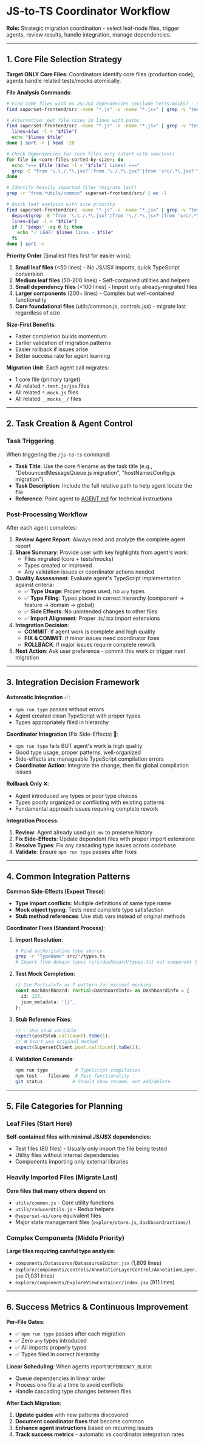 # JS-to-TS Coordinator Workflow

**Role:** Strategic migration coordination - select leaf-node files, trigger agents, review results, handle integration, manage dependencies.

---

## 1. Core File Selection Strategy

**Target ONLY Core Files**: Coordinators identify core files (production code), agents handle related tests/mocks atomically.

**File Analysis Commands**:
```bash
# Find CORE files with no JS/JSX dependencies (exclude tests/mocks) - SIZE PRIORITIZED
find superset-frontend/src -name "*.js" -o -name "*.jsx" | grep -v "test\|spec\|mock" | xargs wc -l | sort -n | head -20

# Alternative: Get file sizes in lines with paths
find superset-frontend/src -name "*.js" -o -name "*.jsx" | grep -v "test\|spec\|mock" | while read file; do
  lines=$(wc -l < "$file")
  echo "$lines $file"
done | sort -n | head -20

# Check dependencies for core files only (start with smallest)
for file in <core-files-sorted-by-size>; do
  echo "=== $file ($(wc -l < "$file") lines) ==="
  grep -E "from '\.\./.*\.jsx?'|from '\./.*\.jsx?'|from 'src/.*\.jsx?'" "$file" || echo "✅ LEAF CANDIDATE"
done

# Identify heavily imported files (migrate last)  
grep -r "from.*utils/common" superset-frontend/src/ | wc -l

# Quick leaf analysis with size priority
find superset-frontend/src -name "*.js" -o -name "*.jsx" | grep -v "test\|spec\|mock" | head -30 | while read file; do
  deps=$(grep -E "from '\.\./.*\.jsx?'|from '\./.*\.jsx?'|from 'src/.*\.jsx?'" "$file" | wc -l)
  lines=$(wc -l < "$file")
  if [ "$deps" -eq 0 ]; then
    echo "✅ LEAF: $lines lines - $file"
  fi
done | sort -n
```

**Priority Order** (Smallest files first for easier wins):
1. **Small leaf files** (<50 lines) - No JS/JSX imports, quick TypeScript conversion
2. **Medium leaf files** (50-200 lines) - Self-contained utilities and helpers  
3. **Small dependency files** (<100 lines) - Import only already-migrated files
4. **Larger components** (200+ lines) - Complex but well-contained functionality
5. **Core foundational files** (utils/common.js, controls.jsx) - migrate last regardless of size

**Size-First Benefits**:
- Faster completion builds momentum
- Earlier validation of migration patterns
- Easier rollback if issues arise
- Better success rate for agent learning

**Migration Unit**: Each agent call migrates:
- 1 core file (primary target)
- All related `*.test.js/jsx` files
- All related `*.mock.js` files  
- All related `__mocks__/` files

---

## 2. Task Creation & Agent Control

### Task Triggering
When triggering the `/js-to-ts` command:
- **Task Title**: Use the core filename as the task title (e.g., "DebouncedMessageQueue.js migration", "hostNamesConfig.js migration")
- **Task Description**: Include the full relative path to help agent locate the file
- **Reference**: Point agent to [AGENT.md](./AGENT.md) for technical instructions

### Post-Processing Workflow
After each agent completes:

1. **Review Agent Report**: Always read and analyze the complete agent report
2. **Share Summary**: Provide user with key highlights from agent's work:
   - Files migrated (core + tests/mocks)
   - Types created or improved
   - Any validation issues or coordinator actions needed
3. **Quality Assessment**: Evaluate agent's TypeScript implementation against criteria:
   - ✅ **Type Usage**: Proper types used, no `any` types
   - ✅ **Type Filing**: Types placed in correct hierarchy (component → feature → domain → global)
   - ✅ **Side Effects**: No unintended changes to other files
   - ✅ **Import Alignment**: Proper .ts/.tsx import extensions
4. **Integration Decision**:
   - **COMMIT**: If agent work is complete and high quality
   - **FIX & COMMIT**: If minor issues need coordinator fixes
   - **ROLLBACK**: If major issues require complete rework
5. **Next Action**: Ask user preference - commit this work or trigger next migration

---

## 3. Integration Decision Framework

**Automatic Integration** ✅:
- `npm run type` passes without errors
- Agent created clean TypeScript with proper types
- Types appropriately filed in hierarchy

**Coordinator Integration** (Fix Side-Effects) 🔧:
- `npm run type` fails BUT agent's work is high quality
- Good type usage, proper patterns, well-organized
- Side-effects are manageable TypeScript compilation errors
- **Coordinator Action**: Integrate the change, then fix global compilation issues

**Rollback Only** ❌:
- Agent introduced `any` types or poor type choices
- Types poorly organized or conflicting with existing patterns
- Fundamental approach issues requiring complete rework

**Integration Process**:
1. **Review**: Agent already used `git mv` to preserve history
2. **Fix Side-Effects**: Update dependent files with proper import extensions
3. **Resolve Types**: Fix any cascading type issues across codebase
4. **Validate**: Ensure `npm run type` passes after fixes

---

## 4. Common Integration Patterns

**Common Side-Effects (Expect These)**:
- **Type import conflicts**: Multiple definitions of same type name
- **Mock object typing**: Tests need complete type satisfaction
- **Stub method references**: Use stub vars instead of original methods

**Coordinator Fixes (Standard Process)**:
1. **Import Resolution**:
   ```bash
   # Find authoritative type source
   grep -r "TypeName" src/*/types.ts
   # Import from domain types (src/dashboard/types.ts) not component types
   ```

2. **Test Mock Completion**:
   ```typescript
   // Use Partial<T> as T pattern for minimal mocking
   const mockDashboard: Partial<DashboardInfo> as DashboardInfo = {
     id: 123,
     json_metadata: '{}',
   };
   ```

3. **Stub Reference Fixes**:
   ```typescript
   // ✅ Use stub variable
   expect(postStub.callCount).toBe(1);
   // ❌ Don't use original method
   expect(SupersetClient.post.callCount).toBe(1);
   ```

4. **Validation Commands**:
   ```bash
   npm run type          # TypeScript compilation
   npm test -- filename  # Test functionality
   git status           # Should show rename, not add/delete
   ```

---

## 5. File Categories for Planning

### Leaf Files (Start Here)
**Self-contained files with minimal JS/JSX dependencies**:
- Test files (80 files) - Usually only import the file being tested
- Utility files without internal dependencies
- Components importing only external libraries

### Heavily Imported Files (Migrate Last)
**Core files that many others depend on**:
- `utils/common.js` - Core utility functions
- `utils/reducerUtils.js` - Redux helpers  
- `@superset-ui/core` equivalent files
- Major state management files (`explore/store.js`, `dashboard/actions/`)

### Complex Components (Middle Priority)  
**Large files requiring careful type analysis**:
- `components/Datasource/DatasourceEditor.jsx` (1,809 lines)
- `explore/components/controls/AnnotationLayerControl/AnnotationLayer.jsx` (1,031 lines)
- `explore/components/ExploreViewContainer/index.jsx` (911 lines)

---

## 6. Success Metrics & Continuous Improvement

**Per-File Gates**:
- ✅ `npm run type` passes after each migration
- ✅ Zero `any` types introduced
- ✅ All imports properly typed
- ✅ Types filed in correct hierarchy

**Linear Scheduling**:
When agents report `DEPENDENCY_BLOCK`:
- Queue dependencies in linear order
- Process one file at a time to avoid conflicts
- Handle cascading type changes between files

**After Each Migration**:
1. **Update guides** with new patterns discovered
2. **Document coordinator fixes** that become common
3. **Enhance agent instructions** based on recurring issues
4. **Track success metrics** - automatic vs coordinator integration rates
